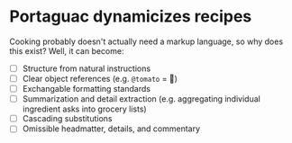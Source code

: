 # Portaguac dynamicizes recipes
Cooking probably doesn't actually need a markup language, so why does this exist? Well, it can become:

- [ ] Structure from natural instructions
- [ ] Clear object references (e.g. `@tomato` = 🍅)
- [ ] Exchangable formatting standards
- [ ] Summarization and detail extraction (e.g. aggregating individual ingredient asks into grocery lists)
- [ ] Cascading substitutions
- [ ] Omissible headmatter, details, and commentary
